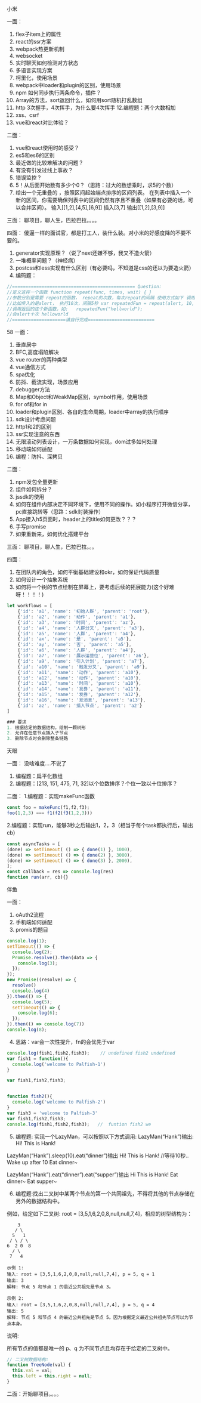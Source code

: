 小米

一面：
1. flex子item上的属性
2. react的ssr方案
3. webpack热更新机制
4. websocket
5. 实时聊天如何检测对方状态
6. 多语言实现方案
7. 柯里化，使用场景
8. webpack中loader和plugin的区别，使用场景
9. npm 如何同步执行两条命令，插件？
10. Array的方法，sort返回什么，如何用sort随机打乱数组
11. http 3次握手，4次挥手，为什么要4次挥手
12.编程题：两个大数相加
13. xss、csrf
14. vue和react对比体验？

二面：
1. vue和react使用时的感受？
2. es5和es6的区别
3. 最近做的比较难解决的问题？
4. 有没有引发过线上事故？
5. 错误监控？
6. 5！从后面开始数有多少个0？（思路：过大的数想乘时，求5的个数）
7. 给出一个无重叠的 ，按照区间起始端点排序的区间列表。
  在列表中插入一个新的区间，你需要确保列表中的区间仍然有序且不重叠（如果有必要的话，可以合并区间）。
  输入[[1,2],[4,5],[6,9]] 插入[3,7]
  输出[[1,2],[3,9]]

三面：
聊项目，聊人生，巴拉巴拉。。。。

四面：
傻逼一样的面试官，都是打工人，装什么装。对小米的好感度降的不要不要的。
1. generator实现原理？（说了next还嫌不够，我又不造火箭）
2. 一堆概率问题？（神经病）
3. postcss和less实现有什么区别（有必要吗，不知道是css的还以为要造火箭）
4. 编码题：
```js
//============================================== Question:
//定义这样一个函数 function repeat(func, times, wait) { }
//参数分别是需要 repeat的函数， repeat的次数，每次repeat的间隔 使用方式如下 调用这个函数能返回一个新函数。
//比如传入的是alert， 执行10次，间隔5秒 var repeatedFun = repeat(alert, 10, 5000);
//调用返回的这个新函数，如:   repeatedFun("hellworld");
//会alert十次 helloworld
//====================请自行完成=========================
```

58
一面：
1. 垂直居中
2. BFC,高度塌陷解决
3. vue router的两种类型
4. vue通信方式
5. spa优化
6. 防抖、截流实现，场景应用
7. debugger方法
8. Map和Object和WeakMap区别，symbol作用，使用场景
9. for of和for in 
10. loader和plugin区别、各自的生命周期，loader中array的执行顺序
11. sdk设计考虑问题
12. http1和2的区别
13. ssr实现注意的东西
14. 无限滚动列表设计，一万条数据如何实现，dom过多如何处理
15. 移动端如何适配
16. 编程：防抖、深拷贝

二面：
1. npm发包全量更新
2. 组件如何拆分？
3. jssdk的使用
4. 如何在组件内部决定不同环境下，使用不同的操作。如小程序打开微信分享，pc直接跳转等（思路：sdk封装操作）
5. App接入h5页面时，header上的title如何更改？？？
6. 手写promise
7. 如果重新来，如何优化搭建平台

三面：
聊项目，聊人生，巴拉巴拉。。。

四面：
1. 在团队内的角色，如何平衡基础建设和okr，如何保证代码质量
2. 如何设计一个抽象系统
3. 如何将一个树的节点绘制在屏幕上，要考虑后续的拓展能力(这个好难呀！！！！)
```js
let workflows = [
    {'id': 'a1', 'name': '初始人群', 'parent': 'root'},
    {'id': 'a2', 'name': '动作', 'parent': 'a1'},
    {'id': 'a3', 'name': '时间', 'parent': 'az'},
    {'id': 'a4', 'name': '人群分叉', 'parent': 'a3'},
    {'id': 'a5', 'name': '人群', 'parent': 'a4'},
    {'id': 'ax', 'name': '是', 'parent': 'a5'},
    {'id': 'ay', 'name': '否', 'parent': 'a5'},
    {'id': 'a6', 'name': '人群', 'parent': 'a4'},
    {'id': 'a7', 'name': '展示运营位', 'parent': 'a6'},
    {'id': 'a9', 'name': '引入计划', 'parent': 'a7'},
    {'id': 'a10', 'name': '触发分叉', 'parent': 'a9'},
    {'id': 'a11', 'name': '动作', 'parent': 'a10'},
    {'id': 'a12', 'name': '动作', 'parent': 'a10'},
    {'id': 'a13', 'name': '时间', 'parent': 'a10'},
    {'id': 'a14', 'name': '发券', 'parent': 'a11'},
    {'id': 'a15', 'name': '发券', 'parent': 'a12'},
    {'id': 'a16', 'name': '发消息', 'parent': 'a13'},
    {'id': 'az', 'name': '插入节点', 'parent': 'a2'}
]

### 要求
1. 根据给定的数据结构，绘制一颗树形
2. 允许在任意节点插入子节点
3. 删除节点时会删除整条链路

```




天眼

一面：
没啥难度....不说了
1. 编程题：扁平化数组
2. 编程题：[213, 151, 475, 71, 32]以个位数排序？个位一致以十位排序？

二面：
1.编程题：实现makeFunc函数
```js
const foo = makeFunc(f1,f2,f3);
foo(1,2,3) === f1(f2(f3(1,2,3)))
```
2.编程题：实现run，能够3秒之后输出1，2，3（相当于每个task都执行后，输出cb）
```js
const asyncTasks = [
(done) => setTimeout( () => { done(1) }, 1000),
(done) => setTimeout( () => { done(2) }, 3000),
(done) => setTimeout( () => { done(3) }, 2000),
];
const callback = res => console.log(res)
function run(arr, cb){}
```

伴鱼

一面：
1. oAuth2流程
2. 手机端如何适配
3. promis的题目
```javascript
console.log(1);
setTimeout(() => {
  console.log(2);
  Promise.resolve().then(data => {
    console.log(3);
  });
});
new Promise((resolve) => {
  resolve()
  console.log(4)
}).then(() => {
  console.log(5);
  setTimeout(() => {
    console.log(6);
  });
}).then(() => console.log(7))
console.log(8); 
```
4. 思路：var会一次性提升，fn的会优先于var
```javascript
console.log(fish1,fish2,fish3);    // undefined fish2 undefined
var fish1 = function(){
  console.log('welcome to Palfish-1')
}

var fish1,fish2,fish3;


function fish2(){
  console.log('welcome to Palfish-2')
}
var fish3 = 'welcome to Palfish-3'
var fish1,fish2,fish3;
console.log(fish1,fish2,fish3);   //  funtion fish2 we

```
5. 编程题: 实现一个LazyMan，可以按照以下方式调用:
LazyMan(“Hank”)输出:
Hi! This is Hank!

LazyMan(“Hank”).sleep(10).eat(“dinner”)输出
Hi! This is Hank!
//等待10秒..
Wake up after 10
Eat dinner~

LazyMan(“Hank”).eat(“dinner”).eat(“supper”)输出
Hi This is Hank!
Eat dinner~
Eat supper~

6. 编程题:找出二叉树中某两个节点的第一个共同祖先，不得将其他的节点存储在另外的数据结构中。

例如，给定如下二叉树: root = [3,5,1,6,2,0,8,null,null,7,4]，相应的树型结构为：

```
    3
   / \
  5   1
 / \ / \
6  2 0  8
  / \
 7   4
```

```
示例 1:
输入: root = [3,5,1,6,2,0,8,null,null,7,4], p = 5, q = 1
输出: 3
解释: 节点 5 和节点 1 的最近公共祖先是节点 3。
```

```
示例 2:
输入: root = [3,5,1,6,2,0,8,null,null,7,4], p = 5, q = 4
输出: 5
解释: 节点 5 和节点 4 的最近公共祖先是节点 5。因为根据定义最近公共祖先节点可以为节点本身。
```

说明:

所有节点的值都是唯一的
 p、q 为不同节点且均存在于给定的二叉树中。
```javascript
// 二叉树数据结构:
function TreeNode(val) {
  this.val = val;
  this.left = this.right = null;
}
```

二面：开始聊项目。。。。




